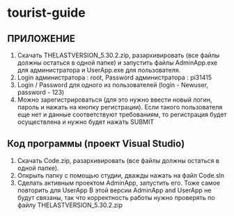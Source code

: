 # tourist-guide
ПРИЛОЖЕНИЕ
---
1) Скачать THELASTVERSION_5.30.2.zip, разархивировать (все файлы должны остаться в одной папке) и запустить файлы AdminApp.exe для администратора и UserApp.exe для пользователя.
2) Login администратора : root, Password администратора : pi31415   
3) Login / Password для одного из пользователей (login - Newuser, password - 123)
4) Можно зарегистрироваться (для это нужно ввести новый логин, пароль и нажать на кнопку регистрации). Если такого пользователя еще нет и данные соответствуют требованиям, то регистрация будет осуществлена и нужно будет нажать SUBMIT

Код программы (проект Visual Studio)
---
1) Скачать Code.zip, разархивировать (все файлы должны остаться в одной папке).
2) Опкрыть папку с помощью студии, дважды нажать на файл Code.sln
3) Сделать активным проектом AdminApp, запустить его. Тоже самое повторить для UserApp
В этой версии AdminApp and UserApp не будут связаны, так что корректность работы нужно проверять по файлу THELASTVERSION_5.30.2.zip
